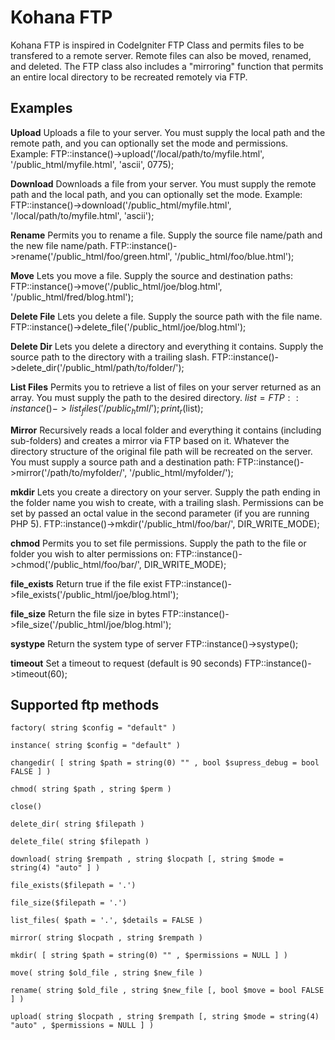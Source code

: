 Kohana FTP
====================

Kohana FTP is inspired in CodeIgniter FTP Class and permits files to be transfered to a remote server. Remote files can also be moved, renamed, and deleted.
The FTP class also includes a "mirroring" function that permits an entire local directory to be recreated remotely via FTP.

Examples
-------------------------

**Upload**
Uploads a file to your server. You must supply the local path and the remote path, and you can optionally set the mode and permissions. Example:
	FTP::instance()->upload('/local/path/to/myfile.html', '/public_html/myfile.html', 'ascii', 0775);

**Download**
Downloads a file from your server. You must supply the remote path and the local path, and you can optionally set the mode. Example:
	FTP::instance()->download('/public_html/myfile.html', '/local/path/to/myfile.html', 'ascii');

**Rename**
Permits you to rename a file. Supply the source file name/path and the new file name/path.
	FTP::instance()->rename('/public_html/foo/green.html', '/public_html/foo/blue.html'); 

**Move**
Lets you move a file. Supply the source and destination paths:
	FTP::instance()->move('/public_html/joe/blog.html', '/public_html/fred/blog.html'); 

**Delete File**
Lets you delete a file. Supply the source path with the file name.
	FTP::instance()->delete_file('/public_html/joe/blog.html'); 

**Delete Dir**
Lets you delete a directory and everything it contains. Supply the source path to the directory with a trailing slash.
	FTP::instance()->delete_dir('/public_html/path/to/folder/'); 

**List Files**
Permits you to retrieve a list of files on your server returned as an array. You must supply the path to the desired directory.
	$list = FTP::instance()->list_files('/public_html/');
	print_r($list); 

**Mirror**
Recursively reads a local folder and everything it contains (including sub-folders) and creates a mirror via FTP based on it. Whatever the directory structure of the original file path will be recreated on the server. You must supply a source path and a destination path:
	FTP::instance()->mirror('/path/to/myfolder/', '/public_html/myfolder/');

**mkdir**
Lets you create a directory on your server. Supply the path ending in the folder name you wish to create, with a trailing slash. Permissions can be set by passed an octal value in the second parameter (if you are running PHP 5).
	FTP::instance()->mkdir('/public_html/foo/bar/', DIR_WRITE_MODE);

**chmod**
Permits you to set file permissions. Supply the path to the file or folder you wish to alter permissions on:
	FTP::instance()->chmod('/public_html/foo/bar/', DIR_WRITE_MODE);

**file_exists**
Return true if the file exist
	FTP::instance()->file_exists('/public_html/joe/blog.html'); 

**file_size**
Return the file size in bytes
	FTP::instance()->file_size('/public_html/joe/blog.html');

**systype**
Return the system type of server
	FTP::instance()->systype(); 

**timeout**
Set a timeout to request (default is 90 seconds)
	FTP::instance()->timeout(60); 
	

Supported ftp methods
-------------------------

	factory( string $config = "default" )

	instance( string $config = "default" )

	changedir( [ string $path = string(0) "" , bool $supress_debug = bool FALSE ] )

	chmod( string $path , string $perm )

	close()

	delete_dir( string $filepath ) 

	delete_file( string $filepath ) 

	download( string $rempath , string $locpath [, string $mode = string(4) "auto" ] ) 

	file_exists($filepath = '.')
	
	file_size($filepath = '.')
	
	list_files( $path = '.', $details = FALSE )

	mirror( string $locpath , string $rempath )

	mkdir( [ string $path = string(0) "" , $permissions = NULL ] )

	move( string $old_file , string $new_file )

	rename( string $old_file , string $new_file [, bool $move = bool FALSE ] )

	upload( string $locpath , string $rempath [, string $mode = string(4) "auto" , $permissions = NULL ] )
	
